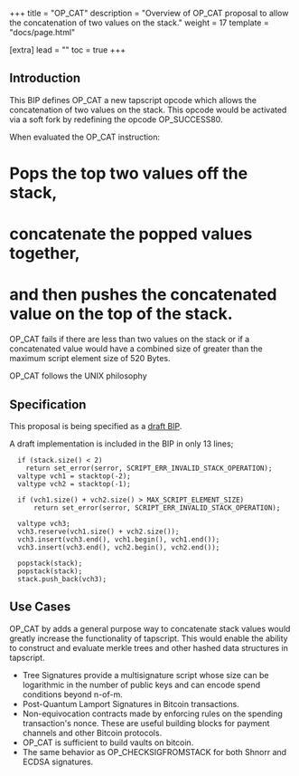 +++
title = "OP_CAT"
description = "Overview of OP_CAT proposal to allow the concatenation of two values on the stack."
weight = 17
template = "docs/page.html"

[extra]
lead = ""
toc = true
+++


## Introduction

This BIP defines OP_CAT a new tapscript opcode which allows the concatenation of two values on the stack. This opcode would be activated via a soft fork by redefining the opcode OP_SUCCESS80.

When evaluated the OP_CAT instruction:
# Pops the top two values off the stack,
# concatenate the popped values together,
# and then pushes the concatenated value on the top of the stack.

OP_CAT fails if there are less than two values on the stack or if a concatenated value would have a combined size of greater than the maximum script element size of 520 Bytes.

OP_CAT follows the UNIX philosophy

## Specification

This proposal is being specified as a [draft BIP](https://github.com/EthanHeilman/op_cat_draft/blob/main/cat.mediawiki).

A draft implementation is included in the BIP in only 13 lines;

```
  if (stack.size() < 2)
    return set_error(serror, SCRIPT_ERR_INVALID_STACK_OPERATION);
  valtype vch1 = stacktop(-2);
  valtype vch2 = stacktop(-1);

  if (vch1.size() + vch2.size() > MAX_SCRIPT_ELEMENT_SIZE)
      return set_error(serror, SCRIPT_ERR_INVALID_STACK_OPERATION);

  valtype vch3;
  vch3.reserve(vch1.size() + vch2.size());
  vch3.insert(vch3.end(), vch1.begin(), vch1.end());
  vch3.insert(vch3.end(), vch2.begin(), vch2.end());

  popstack(stack);
  popstack(stack);
  stack.push_back(vch3);
```

## Use Cases

OP_CAT by adds a general purpose way to concatenate stack values would greatly increase the functionality of tapscript. 
This would enable the ability to construct and evaluate merkle trees and other hashed data structures in tapscript.

* Tree Signatures provide a multisignature script whose size can be logarithmic in the number of public keys and can encode spend conditions beyond n-of-m.
* Post-Quantum Lamport Signatures in Bitcoin transactions.
* Non-equivocation contracts made by enforcing rules on the spending transaction's nonce. These are useful building blocks for payment channels and other Bitcoin protocols.
* OP_CAT is sufficient to build vaults on bitcoin.
* The same behavior as OP_CHECKSIGFROMSTACK for both Shnorr and ECDSA signatures.
